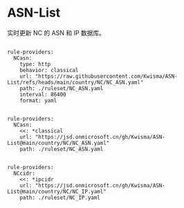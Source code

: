 
# ASN-List

实时更新 NC 的 ASN 和 IP 数据库。

<pre><code class="language-javascript">
rule-providers:
  NCasn:
    type: http
    behavior: classical
    url: "https://raw.githubusercontent.com/Kwisma/ASN-List/refs/heads/main/country/NC/NC_ASN.yaml"
    path: ./ruleset/NC_ASN.yaml
    interval: 86400
    format: yaml
</code></pre>

<pre><code class="language-javascript">
rule-providers:
  NCasn:
    <<: *classical
    url: "https://jsd.onmicrosoft.cn/gh/Kwisma/ASN-List@main/country/NC/NC_ASN.yaml"
    path: ./ruleset/NC_ASN.yaml
</code></pre>

<pre><code class="language-javascript">
rule-providers:
  NCcidr:
    <<: *ipcidr
    url: "https://jsd.onmicrosoft.cn/gh/Kwisma/ASN-List@main/country/NC/NC_IP.yaml"
    path: ./ruleset/NC_IP.yaml
</code></pre>